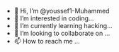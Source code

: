 - 👋 Hi, I’m @youssef1-Muhammed
- 👀 I’m interested in coding...
- 🌱 I’m currently learning hacking...
- 💞️ I’m looking to collaborate on ...
- 📫 How to reach me ...

<!---
youssef1-Muhammed/youssef1-Muhammed is a ✨ special ✨ repository because its `README.md` (this file) appears on your GitHub profile.
You can click the Preview link to take a look at your changes.
--->
